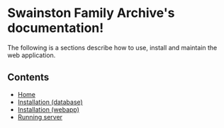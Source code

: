 # Swainston Family Archive's documentation!

The following is a sections describe how to use, install and maintain the web application.


## Contents

- [Home](index.md)
- [Installation (database)](database_installation.md)
- [Installation (webapp)](webapp_installation.md)
- [Running server](running_server.md)